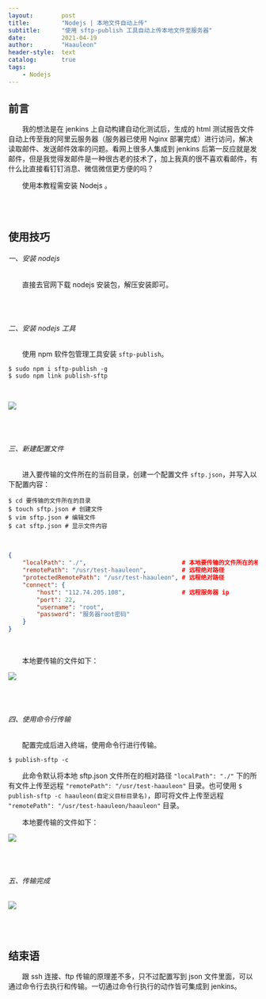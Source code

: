 ```yaml
---
layout:        post
title:         "Nodejs | 本地文件自动上传"
subtitle:      "使用 sftp-publish 工具自动上传本地文件至服务器"
date:          2021-04-19
author:        "Haauleon"
header-style:  text
catalog:       true
tags:
    - Nodejs
---
```


## 前言
&emsp;&emsp;我的想法是在 jenkins 上自动构建自动化测试后，生成的 html 测试报告文件自动上传至我的阿里云服务器（服务器已使用 Nginx 部署完成）进行访问，解决读取邮件、发送邮件效率的问题。看网上很多人集成到 jenkins 后第一反应就是发邮件，但是我觉得发邮件是一种很古老的技术了，加上我真的很不喜欢看邮件，有什么比直接看钉钉消息、微信微信更方便的吗？     

&emsp;&emsp;使用本教程需安装 Nodejs 。

<br><br>

## 使用技巧
###### 一、安装 nodejs      
&emsp;&emsp;直接去官网下载 nodejs 安装包，解压安装即可。        

<br><br>

###### 二、安装 nodejs 工具
&emsp;&emsp;使用 npm 软件包管理工具安装 `sftp-publish`。      

```
$ sudo npm i sftp-publish -g
$ sudo npm link publish-sftp
```
<br>

![](\haauleon\img\in-post\post-node\2021-04-20-node-sftp-publish-1.jpg)

<br><br>

###### 三、新建配置文件
&emsp;&emsp;进入要传输的文件所在的当前目录，创建一个配置文件 `sftp.json`，并写入以下配置内容：       

```
$ cd 要传输的文件所在的目录
$ touch sftp.json # 创建文件
$ vim sftp.json # 编辑文件
$ cat sftp.json # 显示文件内容
```
<br>

```json
{
    "localPath": "./",                           # 本地要传输的文件所在的相对路径
    "remotePath": "/usr/test-haauleon",          # 远程绝对路径
    "protectedRemotePath": "/usr/test-haauleon", # 远程绝对路径
    "connect": {
        "host": "112.74.205.108",                # 远程服务器 ip
        "port": 22,
        "username": "root",
        "password": "服务器root密码"
    }
}
```    

<br>

&emsp;&emsp;本地要传输的文件如下：     

![](\haauleon\img\in-post\post-node\2021-04-20-node-sftp-publish-2.jpg)

<br><br>

###### 四、使用命令行传输
&emsp;&emsp;配置完成后进入终端，使用命令行进行传输。      

```
$ publish-sftp -c
```
&emsp;&emsp;此命令默认将本地 sftp.json 文件所在的相对路径 `"localPath": "./"` 下的所有文件上传至远程 `"remotePath": "/usr/test-haauleon"` 目录。也可使用 `$ publish-sftp -c haauleon(自定义目标目录名)`，即可将文件上传至远程 `"remotePath": "/usr/test-haauleon/haauleon"` 目录。       

&emsp;&emsp;本地要传输的文件如下：

![](\haauleon\img\in-post\post-node\2021-04-20-node-sftp-publish-2.jpg)

<br><br>

###### 五、传输完成
![](\haauleon\img\in-post\post-node\2021-04-20-node-sftp-publish-3.jpg)

<br><br>

## 结束语
&emsp;&emsp;跟 ssh 连接、ftp 传输的原理差不多，只不过配置写到 json 文件里面，可以通过命令行去执行和传输。一切通过命令行执行的动作皆可集成到 jenkins。